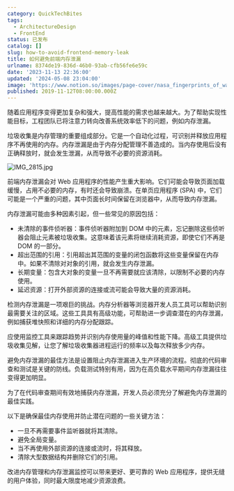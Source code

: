 ```yaml
---
category: QuickTechBites
tags:
  - ArchitectureDesign
  - FrontEnd
status: 已发布
catalog: []
slug: how-to-avoid-frontend-memory-leak
title: 如何避免前端内存泄漏
urlname: 8374de19-836d-46b0-93ab-cfb56fe6e59c
date: '2023-11-13 22:36:00'
updated: '2024-05-08 23:04:00'
image: 'https://www.notion.so/images/page-cover/nasa_fingerprints_of_water_on_the_sand.jpg'
published: 2019-11-12T08:00:00.000Z
---
```


随着应用程序变得更加复杂和强大，提高性能的需求也越来越大。为了帮助实现性能目标，工程团队已将注意力转向改善系统效率低下的问题，例如内存泄漏。


垃圾收集是内存管理的重要组成部分。它是一个自动化过程，可识别并释放应用程序不再使用的内存。内存泄漏是由于内存分配管理不善造成的。当内存使用后没有正确释放时，就会发生泄漏，从而导致不必要的资源消耗。


![IMG_2815.jpg](https://r2.ithuo.net/elog-image/36d3f0592b0fae3185bcfe31c691f6e8.jpg)


前端内存泄漏会对 Web 应用程序的性能产生重大影响。它们可能会导致页面加载缓慢，占用不必要的内存，有时还会导致崩溃。在单页应用程序 (SPA) 中，它们可能是一个严重的问题，其中页面长时间保留在浏览器中，从而导致内存泄漏。


内存泄漏可能由多种因素引起，但一些常见的原因包括：

- 未清除的事件侦听器：事件侦听器附加到 DOM 中的元素，忘记删除这些侦听器会阻止元素被垃圾收集。这意味着该元素将继续消耗资源，即使它们不再是 DOM 的一部分。
- 超出范围的引用：引用超出其范围的变量的闭包函数将这些变量保留在内存中。如果不清除对对象的引用，就会发生内存泄漏。
- 长期变量：包含大对象的变量一旦不再需要就应该清除，以限制不必要的内存使用。
- 延迟资源：打开外部资源的连接或流可能会导致大量的资源消耗。

检测内存泄漏是一项艰巨的挑战。内存分析器等浏览器开发人员工具可以帮助识别最需要关注的区域。这些工具具有高级功能，可帮助进一步调查潜在的内存泄漏，例如捕获堆快照和详细的内存分配跟踪。


应使用监控工具来跟踪趋势并识别内存使用量的峰值和性能下降。高级工具提供垃圾收集见解，让您了解垃圾收集器进程运行的频率以及每次释放多少内存。


避免内存泄漏的最佳方法是设置阻止内存泄漏进入生产环境的流程。彻底的代码审查和测试是关键的防线。负载测试特别有用，因为在高负载水平期间内存泄漏往往变得更加明显。


为了在代码审查期间有效地捕获内存泄漏，开发人员必须充分了解避免内存泄漏的最佳实践。


以下是确保最佳内存使用并防止潜在问题的一些关键方法：

- 一旦不再需要事件监听器就将其清除。
- 避免全局变量。
- 当不再使用外部资源的连接或流时，将其释放。
- 清除大型数据结构并删除它们的引用。

改进内存管理和内存泄漏监控可以带来更好、更可靠的 Web 应用程序，提供无缝的用户体验，同时最大限度地减少资源浪费。

